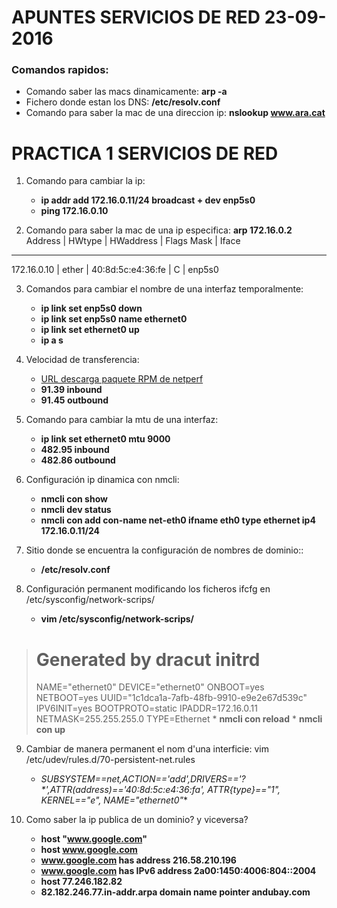# APUNTES SERVICIOS DE RED 23-09-2016

### Comandos rapidos:
* Comando saber las macs dinamicamente: **arp -a**
* Fichero donde estan los DNS: **/etc/resolv.conf**
* Comando para saber la mac de una direccion ip: **nslookup www.ara.cat**

# PRACTICA 1 SERVICIOS DE RED

1. Comando para cambiar la ip: 
	* **ip addr add 172.16.0.11/24 broadcast + dev enp5s0**
	* **ping 172.16.0.10**
	
2. Comando para saber la mac de una ip especifica: **arp 172.16.0.2**
Address           |       HWtype | HWaddress         |  Flags Mask      |         Iface
------------------------------------------------------------------------------------------
172.16.0.10       |       ether  | 40:8d:5c:e4:36:fe |  C               |      enp5s0

3. Comandos para cambiar el nombre de una interfaz temporalmente:
	* **ip link set enp5s0 down**
	* **ip link set enp5s0 name ethernet0**
	* **ip link set ethernet0 up**
	* **ip a s**

4. Velocidad de transferencia:
	* [URL descarga paquete RPM de netperf](http://fr2.rpmfind.net/linux/rpm2html/search.php?query=netperf)
	* **91.39 inbound**
	* **91.45 outbound**

5. Comando para cambiar la mtu de una interfaz:
	* **ip link set ethernet0 mtu 9000**
	* **482.95 inbound**
	* **482.86 outbound**

6. Configuración ip dinamica con nmcli:
	* **nmcli con show**
	* **nmcli dev status**
	* **nmcli con add con-name net-eth0 ifname eth0 type ethernet ip4 172.16.0.11/24**

7. Sitio donde se encuentra la configuración de nombres de dominio::
	* **/etc/resolv.conf**

8. Configuración permanent modificando los ficheros ifcfg en /etc/sysconfig/network-scrips/
	* **vim /etc/sysconfig/network-scrips/**
	
># Generated by dracut initrd
>NAME="ethernet0"
>DEVICE="ethernet0"
>ONBOOT=yes
>NETBOOT=yes
>UUID="1c1dca1a-7afb-48fb-9910-e9e2e67d539c"
>IPV6INIT=yes
>BOOTPROTO=static
>IPADDR=172.16.0.11
>NETMASK=255.255.255.0
>TYPE=Ethernet
	* **nmcli con reload**
	* **nmcli con up**

9. Cambiar de manera permanent el nom d'una interficie:
vim /etc/udev/rules.d/70-persistent-net.rules
	* **SUBSYSTEM==net,ACTION=='add',DRIVERS=='?\*',ATTR(address)=='40:8d:5c:e4:36:fa', ATTR{type}=="1", KERNEL=="e*", NAME="ethernet0"**

10. Como saber la ip publica de un dominio? y viceversa?
	* **host "www.google.com"**
	* **host www.google.com**
	* **www.google.com has address 216.58.210.196**
	* **www.google.com has IPv6 address 2a00:1450:4006:804::2004**
	* **host 77.246.182.82**
	* **82.182.246.77.in-addr.arpa domain name pointer andubay.com**


